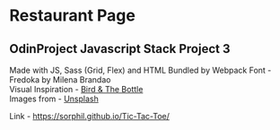 # Restaurant Page
## OdinProject Javascript Stack Project 3
Made with JS, Sass (Grid, Flex) and HTML
Bundled by Webpack
Font - Fredoka by Milena Brandao  
Visual Inspiration - [Bird & The Bottle](https://www.birdandthebottle.com/)    
Images from - [Unsplash](https://unsplash.com/)  

Link - https://sorphil.github.io/Tic-Tac-Toe/
